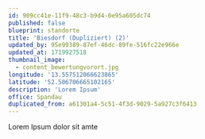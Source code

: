 ```yaml
---
id: 909cc41e-11f9-48c3-b9d4-0e95a605dc74
published: false
blueprint: standorte
title: 'Biesdorf (Dupliziert) (2)'
updated_by: 95e99389-87ef-46dc-89fe-516fc22e966e
updated_at: 1719927518
thumbnail_image:
  - content_bewertungvorort.jpg
longitude: '13.557512066623865'
latitude: '52.506706665102165'
description: 'Lorem Ipsum'
office: Spandau
duplicated_from: a61301a4-5c51-4f3d-9029-5a927c3f6413
---
```

Lorem Ipsum dolor sit amte
